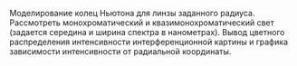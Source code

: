 Моделирование колец Ньютона для линзы заданного радиуса.
Рассмотреть монохроматический и квазимонохроматический свет (задается середина и ширина спектра в нанометрах). 
Вывод цветного распределения интенсивности интерференционной картины и графика зависимости интенсивности от радиальной координаты. 
